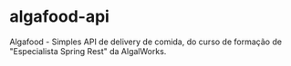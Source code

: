 # algafood-api
Algafood - Simples API de delivery de comida, do curso de formação de "Especialista Spring Rest" da AlgalWorks.
